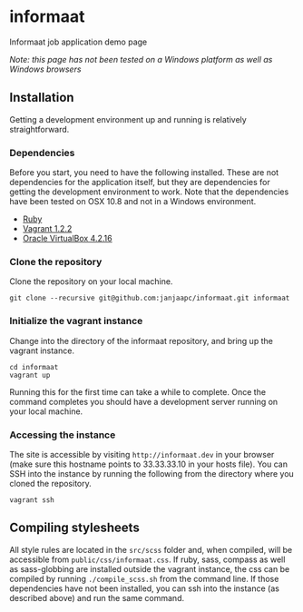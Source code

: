 informaat
=========

Informaat job application demo page

_Note: this page has not been tested on a Windows platform as well as Windows browsers_

## Installation

Getting a development environment up and running is relatively straightforward.

### Dependencies

Before you start, you need to have the following installed. These are not dependencies for the application itself, but they are dependencies for getting the development environment to work. Note that the dependencies have been tested on OSX 10.8 and not in a Windows environment.

* [Ruby](http://www.ruby-lang.org/en/downloads/)
* [Vagrant 1.2.2](http://downloads.vagrantup.com/)
* [Oracle VirtualBox 4.2.16](https://www.virtualbox.org/wiki/Downloads)

### Clone the repository

Clone the repository on your local machine.

    git clone --recursive git@github.com:janjaapc/informaat.git informaat

### Initialize the vagrant instance

Change into the directory of the informaat repository, and bring up the vagrant instance.

    cd informaat
    vagrant up

Running this for the first time can take a while to complete. Once the command completes you should have a development server running on your local machine.

### Accessing the instance

The site is accessible by visiting `http://informaat.dev` in your browser (make sure this hostname points to 33.33.33.10 in your hosts file). You can SSH into the instance by running the following from the directory where you cloned the repository.

    vagrant ssh
  
## Compiling stylesheets

All style rules are located in the `src/scss` folder and, when compiled, will be accessible from `public/css/informaat.css`. If ruby, sass, compass as well as sass-globbing are installed outside the vagrant instance, the css can be compiled by running `./compile_scss.sh` from the command line. If those dependencies have not been installed, you can ssh into the instance (as described above) and run the same command.
